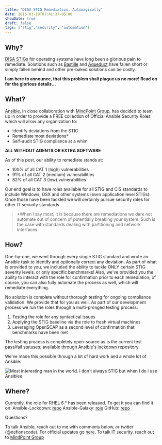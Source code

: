 ```yaml
---
title: "DISA STIG Remediation: Automagically"
date: 2015-03-19T07:41:37-05:00
showDate: true
draft: false
tags: ["stig","security", "automation"]
---
```


## Why?

[DISA STIGs][stigs] for operating systems have long been a glorious pain to remediate. Solutions such as [Bastille][bastille] and [Aqueduct][aqua] have fallen short or simply fallen behind and other pre-baked solutions can be costly.

**I am here to announce, that this problem shall plague us no more! Read on for the glorious details...**

## What?

[Ansible][ansible], in close collaboration with [MindPoint Group][mpg], has decided to team up in order to provide a FREE collection of Official Ansible Security Roles which will allow any organization to:

* Identify deviations from the STIG
* Remediate most deviations*
* Self-audit STIG compliance at a whim

**ALL WITHOUT AGENTS OR EXTRA SOFTWARE**

As of this post, our ability to remediate stands at:

* 100% of all CAT 1 (high) vulnerabilities
* 91% of all CAT 2 (medium) vulnerabilities
* 82% of all CAT 3 (low) vulnerabilities

Our end goal is to have roles available for all STIG and CIS standards to include Windows, OSX and other systems (even application level STIGs). Once those have been tackled we will certainly pursue security roles for other IT security standards.

> *When I say most, it is because there are remediations we dare not automate out of concern of potentially breaking your system. Such is the case with standards dealing with partitioning and network interfaces.

## How?

One-by-one, we went through every single STIG standard and wrote an Ansible task to identify and optionally correct any deviation. As part of what is provided to you, we included the ability to tackle ONLY certain STIG severity levels, or only specific benchmarks! Also, we've provided you the ability to interact with the role for confirmation prior to each remediation; of course, you can also fully automate the process as well, which will remediate everything.

No solution is complete without thorough testing for ongoing compliance validation. We provide that for you as well. As part of our development process we run the roles through a multi-pronged testing process.

1. Testing the role for any syntactical issues
2. Applying the STIG baseline via the role to fresh virtual machines
3. Leveraging OpenSCAP as a second level of confirmation that benchmarks have been met

The testing process is completely open-source as is the current test pass/fail statuses; available through [Ansible's lockdown][lockdown] repository.

We've made this possible through a lot of hard work and a whole lot of Ansible.

![Most interesting man in the world. I don't always STIG but when I do I use Ansiblee](/dosx.webp)

## Where?

Currently, the role for RHEL 6.* has been released. To get it you can find it on:
Ansible-Lockdown: [repo][lockdown]
Ansible-Galaxy: [role][galaxy]
GitHub: [repo][r6]

Questions?

To talk Ansible, reach out to me with comments below, or twitter (@defionscode). 
For official updates go [here][landing].
To talk IT security, reach out to [MindPoint Group][mpg]

[landing]: https://ansiblelockdown.io
[r6]: https://github.com/MindPointGroup/RHEL6-STIG
[galaxy]: https://galaxy.ansible.com/list#/roles/2955
[mpg]: https://mindpointgroup.com
[ansible]: https://ansible.com
[stigs]: http://iase.disa.mil/stigs/Pages/index.aspx
[bastille]: http://bastille-linux.sourceforge.net/
[aqua]: https://fedorahosted.org/aqueduct/
[lockdown]: https://github.com/ansible/ansible-lockdown